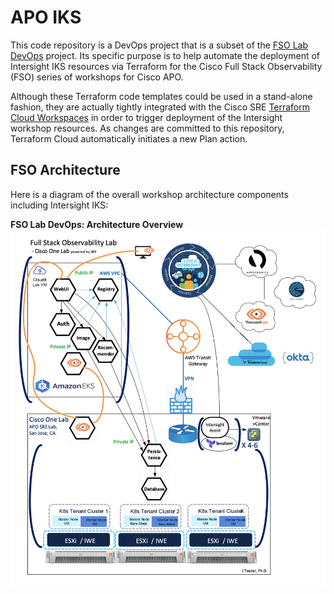 # APO IKS

This code repository is a DevOps project that is a subset of the [FSO Lab DevOps](https://github.com/APO-SRE/fso-lab-devops) 
project. Its specific purpose is to help automate the deployment of Intersight IKS resources via Terraform for 
the Cisco Full Stack Observability (FSO) series of workshops for Cisco APO.  

Although these Terraform code templates could be used in a stand-alone fashion, they are actually tightly 
integrated with the Cisco SRE [Terraform Cloud Workspaces](https://www.terraform.io/cloud-docs/workspaces) 
in order to trigger deployment of the Intersight workshop resources. As changes are committed to this repository, 
Terraform Cloud automatically initiates a new Plan action.

## FSO Architecture

Here is a diagram of the overall workshop architecture components including Intersight IKS:  

__FSO Lab DevOps: Architecture Overview__
![Architecture Overview](./docs/images/FSO-Lab-DevOps-Architecture-Overview.png)
